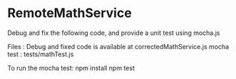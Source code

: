 # RemoteMathService
Debug and fix the following code, and provide a unit test using mocha.js


Files :
Debug and fixed code is available at correctedMathService.js
mocha test : tests/mathTest.js

To run the mocha test:
npm install
npm test
